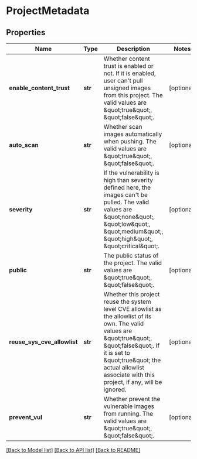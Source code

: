 # ProjectMetadata


## Properties
Name | Type | Description | Notes
------------ | ------------- | ------------- | -------------
**enable_content_trust** | **str** | Whether content trust is enabled or not. If it is enabled, user can&#39;t pull unsigned images from this project. The valid values are \&quot;true\&quot;, \&quot;false\&quot;. | [optional] 
**auto_scan** | **str** | Whether scan images automatically when pushing. The valid values are \&quot;true\&quot;, \&quot;false\&quot;. | [optional] 
**severity** | **str** | If the vulnerability is high than severity defined here, the images can&#39;t be pulled. The valid values are \&quot;none\&quot;, \&quot;low\&quot;, \&quot;medium\&quot;, \&quot;high\&quot;, \&quot;critical\&quot;. | [optional] 
**public** | **str** | The public status of the project. The valid values are \&quot;true\&quot;, \&quot;false\&quot;. | [optional] 
**reuse_sys_cve_allowlist** | **str** | Whether this project reuse the system level CVE allowlist as the allowlist of its own.  The valid values are \&quot;true\&quot;, \&quot;false\&quot;. If it is set to \&quot;true\&quot; the actual allowlist associate with this project, if any, will be ignored. | [optional] 
**prevent_vul** | **str** | Whether prevent the vulnerable images from running. The valid values are \&quot;true\&quot;, \&quot;false\&quot;. | [optional] 

[[Back to Model list]](../README.md#documentation-for-models) [[Back to API list]](../README.md#documentation-for-api-endpoints) [[Back to README]](../README.md)


